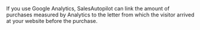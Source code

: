 If you use Google Analytics, SalesAutopilot can link the amount of purchases measured by Analytics to the letter from which the visitor arrived at your website before the purchase.
